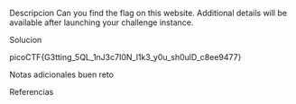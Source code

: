 Descripcion
Can you find the flag on this website.
Additional details will be available after launching your challenge instance.

Solucion

picoCTF{G3tting_5QL_1nJ3c7I0N_l1k3_y0u_sh0ulD_c8ee9477}

Notas adicionales
buen reto

Referencias